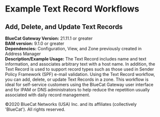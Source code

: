 # **Example Text Record Workflows**
## Add, Delete, and Update Text Records

**BlueCat Gateway Version:** 21.11.1 or greater <br/>
**BAM version:** 9.1.0 or greater <br/>
**Dependencies:** Configuration, View, and Zone previously created in Address Manager <br/>
**Description/Example Usage:** The Text Record includes name and text information, and associates arbitrary text with a host name. In addition, the Text Record is used to support record types such as those used in Sender Policy Framework (SPF) e-mail validation. Using the Text Record workflow, you can add, delete, or update Text Records in a zone. This workflow is ideal for self-service customers using the BlueCat Gateway user interface and for IPAM or DNS administrators to help reduce the repetition usually associated with daily record management.

©2020 BlueCat Networks (USA) Inc. and its affiliates (collectively 'BlueCat'). All rights reserved.
